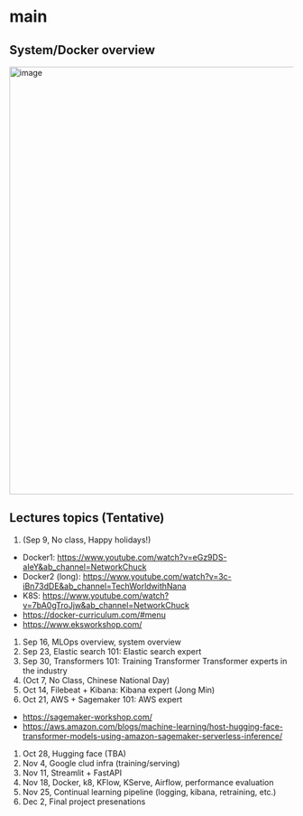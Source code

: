 # main

## System/Docker overview
<img width="758" alt="image" src="https://user-images.githubusercontent.com/901975/183826557-3dd15735-865c-4db2-abcd-9d66caba2473.png">

## Lectures topics (Tentative)
1. (Sep 9, No class, Happy holidays!)
 - Docker1: https://www.youtube.com/watch?v=eGz9DS-aIeY&ab_channel=NetworkChuck
 - Docker2 (long): https://www.youtube.com/watch?v=3c-iBn73dDE&ab_channel=TechWorldwithNana
 - K8S: https://www.youtube.com/watch?v=7bA0gTroJjw&ab_channel=NetworkChuck
 - https://docker-curriculum.com/#menu
 - https://www.eksworkshop.com/
1. Sep 16, MLOps overview, system overview
1. Sep 23, Elastic search 101: Elastic search expert
1. Sep 30, Transformers 101: Training Transformer Transformer experts in the industry
1. (Oct 7, No Class, Chinese National Day)
1. Oct 14, Filebeat + Kibana: Kibana expert (Jong Min)
1. Oct 21, AWS + Sagemaker 101: AWS expert
  - https://sagemaker-workshop.com/
  - https://aws.amazon.com/blogs/machine-learning/host-hugging-face-transformer-models-using-amazon-sagemaker-serverless-inference/ 
1. Oct 28, Hugging face (TBA)
1. Nov 4, Google clud infra (training/serving)
1. Nov 11, Streamlit + FastAPI
1. Nov 18, Docker, k8, KFlow, KServe, Airflow, performance evaluation
1. Nov 25, Continual learning pipeline (logging, kibana, retraining, etc.) 
1. Dec 2, Final project presenations
